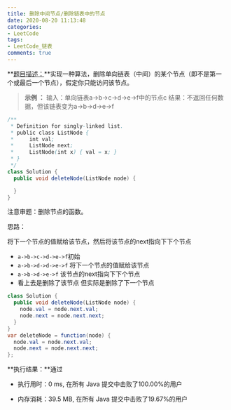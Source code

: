 ```yaml
---
title: 删除中间节点/删除链表中的节点
date: 2020-08-20 11:13:48
categories:
- LeetCode
tags:
- LeetCode_链表
comments: true
---
```


**[题目描述：](https://leetcode-cn.com/problems/delete-middle-node-lcci/)**实现一种算法，删除单向链表（中间）的某个节点（即不是第一个或最后一个节点），假定你只能访问该节点。

> **示例 ：**
> 输入：单向链表a->b->c->d->e->f中的节点c
> 结果：不返回任何数据，但该链表变为a->b->d->e->f


```java
/**
 * Definition for singly-linked list.
 * public class ListNode {
 *     int val;
 *     ListNode next;
 *     ListNode(int x) { val = x; }
 * }
 */
class Solution {
  public void deleteNode(ListNode node) {

  }
}
```

<!-- more -->



注意审题：删除节点的函数。

思路：

将下一个节点的值赋给该节点，然后将该节点的next指向下下个节点

- `a->b->c->d->e->f`初始
- `a->b->d->d->e->f` 将下一个节点的值赋给该节点
- `a->b->d->e->f` 该节点的next指向下下个节点
- 看上去是删除了该节点  但实际是删除了下一个节点

```java
class Solution {
  public void deleteNode(ListNode node) {
    node.val = node.next.val;
    node.next = node.next.next;
  }
}
var deleteNode = function(node) {
  node.val = node.next.val;
  node.next = node.next.next;
};
```

**执行结果：**通过

- 执行用时：0 ms, 在所有 Java 提交中击败了100.00%的用户

- 内存消耗：39.5 MB, 在所有 Java 提交中击败了19.67%的用户

